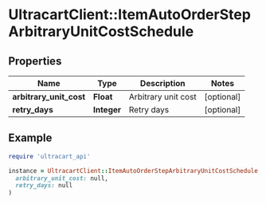 # UltracartClient::ItemAutoOrderStepArbitraryUnitCostSchedule

## Properties

| Name | Type | Description | Notes |
| ---- | ---- | ----------- | ----- |
| **arbitrary_unit_cost** | **Float** | Arbitrary unit cost | [optional] |
| **retry_days** | **Integer** | Retry days | [optional] |

## Example

```ruby
require 'ultracart_api'

instance = UltracartClient::ItemAutoOrderStepArbitraryUnitCostSchedule.new(
  arbitrary_unit_cost: null,
  retry_days: null
)
```

